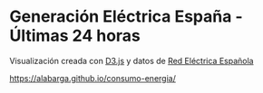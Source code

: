 # Generación Eléctrica España - Últimas 24 horas

Visualización creada con [D3.js][1] y datos de [Red Eléctrica Española][2]

https://alabarga.github.io/consumo-energia/

[1]: http://D3js.com
[2]: http://www.ree.es/es
